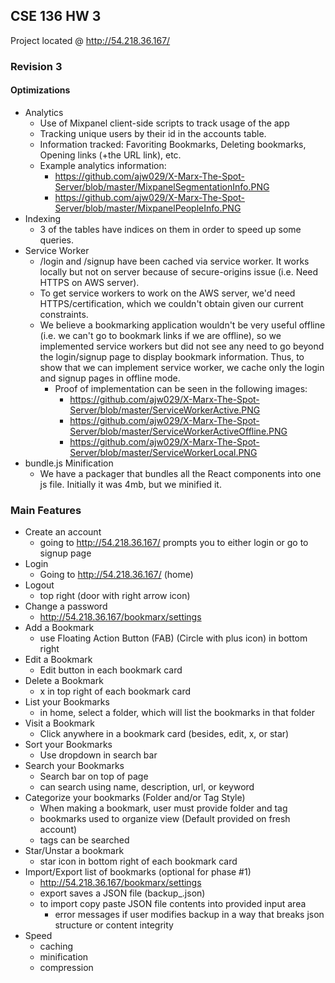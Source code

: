 ## CSE 136 HW 3

Project located @ http://54.218.36.167/

### Revision 3

#### Optimizations
- Analytics
  - Use of Mixpanel client-side scripts to track usage of the app
  - Tracking unique users by their id in the accounts table. 
  - Information tracked: Favoriting Bookmarks, Deleting bookmarks, Opening links (+the URL link), etc.
  - Example analytics information: 
      - https://github.com/ajw029/X-Marx-The-Spot-Server/blob/master/MixpanelSegmentationInfo.PNG
      - https://github.com/ajw029/X-Marx-The-Spot-Server/blob/master/MixpanelPeopleInfo.PNG
- Indexing
  - 3 of the tables have indices on them in order to speed up some queries.
- Service Worker
  - /login and /signup have been cached via service worker. It works locally but not on server because of secure-origins issue (i.e. Need HTTPS on AWS server).
  - To get service workers to work on the AWS server, we'd need HTTPS/certification, which we couldn't obtain given our current constraints.
  - We believe a bookmarking application wouldn't be very useful offline  (i.e. we can't go to bookmark links if we are offline), so
    we implemented service workers but did not see any need to go beyond the login/signup page to display bookmark information. 
    Thus, to show that we can implement service worker, we cache only the login and signup pages in offline mode. 
    - Proof of implementation can be seen in the following images:     
      - https://github.com/ajw029/X-Marx-The-Spot-Server/blob/master/ServiceWorkerActive.PNG
      - https://github.com/ajw029/X-Marx-The-Spot-Server/blob/master/ServiceWorkerActiveOffline.PNG
      - https://github.com/ajw029/X-Marx-The-Spot-Server/blob/master/ServiceWorkerLocal.PNG
- bundle.js Minification
  - We have a packager that bundles all the React components into one js file.
    Initially it was 4mb, but we minified it. 

### Main Features

- Create an account
  - going to http://54.218.36.167/ prompts you to either login or go to signup page
- Login
  - Going to http://54.218.36.167/ (home)
- Logout
  - top right (door with right arrow icon)
- Change a password
  - http://54.218.36.167/bookmarx/settings
- Add a Bookmark
  - use Floating Action Button (FAB) (Circle with plus icon) in bottom right
- Edit a Bookmark
  - Edit button in each bookmark card
- Delete a Bookmark
  - x in top right of each bookmark card
- List your Bookmarks
  - in home, select a folder, which will list the bookmarks in that folder
- Visit a Bookmark
  - Click anywhere in a bookmark card (besides, edit, x, or star)
- Sort your Bookmarks
  - Use dropdown in search bar
- Search your Bookmarks
  - Search bar on top of page
  - can search using name, description, url, or keyword
- Categorize your bookmarks (Folder and/or Tag Style)
  - When making a bookmark, user must provide folder and tag
  - bookmarks used to organize view (Default provided on fresh account)
  - tags can be searched
- Star/Unstar a bookmark
  - star icon in bottom right of each bookmark card
- Import/Export list of bookmarks (optional for phase #1)
  - http://54.218.36.167/bookmarx/settings
  - export saves a JSON file (backup_<datestamp>.json)
  - to import copy paste JSON file contents into provided input area
    - error messages if user modifies backup in a way that breaks json structure or content integrity
- Speed
  - caching
  - minification
  - compression
